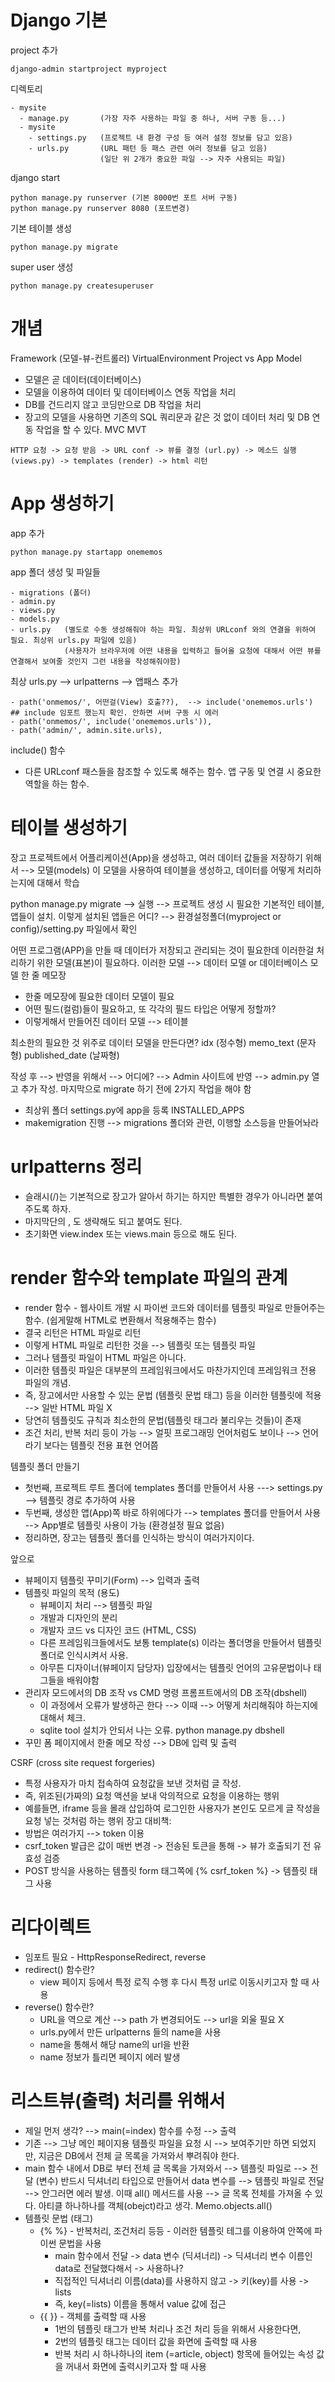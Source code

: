 # Django 기본

project 추가
```
django-admin startproject myproject
```

디렉토리
```
- mysite
  - manage.py       (가장 자주 사용하는 파일 중 하나, 서버 구동 등...)
  - mysite
    - settings.py   (프로젝트 내 환경 구성 등 여러 설정 정보를 담고 있음)
    - urls.py       (URL 패턴 등 패스 관련 여러 정보를 담고 있음)
                    (일단 위 2개가 중요한 파일 --> 자주 사용되는 파일)
```

django start
```
python manage.py runserver (기본 8000번 포트 서버 구동)
python manage.py runserver 8080 (포트변경)
```

기본 테이블 생성
```
python manage.py migrate
```

super user  생성
```
python manage.py createsuperuser
```

# 개념
Framework (모델-뷰-컨트롤러)
VirtualEnvironment
Project vs App
Model
- 모델은 곧 데이터(데이터베이스)
- 모델을 이용하여 데이터 및 데이터베이스 연동 작업을 처리
- DB를 건드리지 않고 코딩만으로 DB 작업을 처리
- 장고의 모델을 사용하면 기존의 SQL 쿼리문과 같은 것 없이 데이터 처리 및 DB 연동 작업을 할 수 있다.
MVC
MVT
```
HTTP 요청 -> 요청 받음 -> URL conf -> 뷰를 결정 (url.py) -> 메소드 실행 (views.py) -> templates (render) -> html 리턴
```

# App 생성하기
app 추가
```
python manage.py startapp onememos
```

app 폴더 생성 및 파일들
```
- migrations (폴더)
- admin.py
- views.py
- models.py
- urls.py   (별도로 수동 생성해줘야 하는 파일. 최상위 URLconf 와의 연결을 위하여 필요. 최상위 urls.py 파일에 있음)
            (사용자가 브라우저에 어떤 내용을 입력하고 들어올 요청에 대해서 어떤 뷰를 연결해서 보여줄 것인지 그런 내용을 작성해줘야함)
```

최상 urls.py --> urlpatterns --> 앱패스 추가
```
- path('onmemos/', 어떤걸(View) 호출??),  --> include('onememos.urls')  ## include 임포트 했는지 확인. 안하면 서버 구동 시 에러
- path('onmemos/', include('onememos.urls')),
- path('admin/', admin.site.urls),
```

include() 함수
- 다른 URLconf 패스들을 참조할 수 있도록 해주는 함수. 앱 구동 및 연결 시 중요한 역할을 하는 함수.


# 테이블 생성하기
장고 프로젝트에서 어플리케이션(App)을 생성하고, 여러 데이터 값들을 저장하기 위해서 --> 모델(models)
이 모델을 사용하여 테이블을 생성하고, 데이터를 어떻게 처리하는지에 대해서 학습

python manage.py migrate --> 실행 --> 프로젝트 생성 시 필요한 기본적인 테이블, 앱들이 설치.
이렇게 설치된 앱들은 어디? --> 환경설정폴더(myproject or config)/setting.py 파일에서 확인

어떤 프로그램(APP)을 만들 때 데이터가 저장되고 관리되는 것이 필요한데 이러한걸 처리하기 위한 모델(표본)이 필요하다.
이러한 모델 --> 데이터 모델 or 데이터베이스 모델
한 줄 메모장
- 한줄 메모장에 필요한 데이터 모델이 필요
- 어떤 필드(컬럼)들이 필요하고, 또 각각의 필드 타입은 어떻게 정할까?
- 이렇게해서 만들어진 데이터 모델 --> 테이블

최소한의 필요한 것 위주로 데이터 모델을 만든다면?
idx (정수형)
memo_text (문자형)
published_date (날짜형)

작성 후 --> 반영을 위해서 --> 어디에? --> Admin 사이트에 반영 --> admin.py 열고 추가 작성.
마지막으로 migrate 하기 전에 2가지 작업을 해야 함
- 최상위 폴더 settings.py에 app을 등록 INSTALLED_APPS
- makemigration 진행 --> migrations 폴더와 관련, 이행할 소스등을 만들어놔라

# urlpatterns 정리
- 슬래시(/)는 기본적으로 장고가 알아서 하기는 하지만 특별한 경우가 아니라면 붙여주도록 하자.
- 마지막단의 , 도 생략해도 되고 붙여도 된다.
- 초기화면 view.index 또는 views.main 등으로 해도 된다.

# render 함수와 template 파일의 관계
- render 함수 - 웹사이트 개발 시 파이썬 코드와 데이터를 템플릿 파일로 만들어주는 함수. (쉽게말해 HTML로 변환해서 적용해주는 함수)
- 결국 리턴은 HTML 파일로 리턴
- 이렇게 HTML 파일로 리턴한 것을 --> 템플릿 또는 템플릿 파일
- 그러나 템플릿 파일이 HTML 파일은 아니다.
- 이러한 템플릿 파일은 대부분의 프레임워크에서도 마찬가지인데 프레임워크 전용 파일의 개념.
- 즉, 장고에서만 사용할 수 있는 문법 (템플릿 문법 태그) 등을 이러한 템플릿에 적용 --> 일반 HTML 파일 X
- 당연히 템플릿도 규칙과 최소한의 문법(템플릿 태그라 불리우는 것들)이 존재
- 조건 처리, 반복 처리 등이 가능 --> 얼핏 프로그래밍 언어처럼도 보이나 --> 언어라기 보다는 템플릿 전용 표현 언어쯤

템플릿 폴더 만들기
- 첫번째, 프로젝트 루트 폴더에 templates 폴더를 만들어서 사용 ---> settings.py --> 템플릿 경로 추가하여 사용
- 두번째, 생성한 앱(App)쪽 바로 하위에다가 --> templates 폴더를 만들어서 사용 --> App별로 템플릿 사용이 가능 (환경설정 필요 없음)
- 정리하면, 장고는 템플릿 폴더를 인식하는 방식이 여러가지이다.

앞으로
- 뷰페이지 템플릿 꾸미기(Form) --> 입력과 출력
- 템플릿 파일의 목적 (용도)
    - 뷰페이지 처리 --> 템플릿 파일
    - 개발과 디자인의 분리
    - 개발자 코드 vs 디자인 코드 (HTML, CSS)
    - 다른 프레임워크들에서도 보통 template(s) 이라는 폴더명을 만들어서 템플릿 폴더로 인식시켜서 사용.
    - 아무튼 디자이너(뷰페이지 담당자) 입장에서는 템플릿 언어의 고유문법이나 태그들을 배워야함
- 관리자 모드에서의 DB 조작 vs CMD 명령 프롬프트에서의 DB 조작(dbshell)
    - 이 과정에서 오류가 발생하곤 한다 --> 이때 --> 어떻게 처리해줘야 하는지에 대해서 체크.
    - sqlite tool 설치가 안되서 나는 오류.
    python manage.py dbshell
- 꾸민 폼 페이지에서 한줄 메모 작성 --> DB에 입력 및 출력

CSRF (cross site request forgeries)
- 특정 사용자가 마치 접속하여 요청값을 보낸 것처럼 글 작성.
- 즉, 위조된(가짜의) 요청 액션을 보내 악의적으로 요청을 이용하는 행위
- 예를들면, iframe 등을 몰래 삽입하여 로그인한 사용자가 본인도 모르게 글 작성을 요청 넣는 것처럼 하는 행위
장고 대비책:
- 방법은 여러가지 --> token 이용
- csrf_token 발급은 값이 매번 변경 -> 전송된 토큰을 통해 -> 뷰가 호출되기 전 유효성 검증
- POST 방식을 사용하는 템플릿 form 태그쪽에 {% csrf_token %} -> 템플릿 태그 사용


# 리다이렉트
- 임포트 필요 - HttpResponseRedirect, reverse
- redirect() 함수란?
    - view 페이지 등에서 특정 로직 수행 후 다시 특정 url로 이동시키고자 할 때 사용
- reverse() 함수란?
    - URL을 역으로 계산 --> path 가 변경되어도 --> url을 외울 필요 X
    - urls.py에서 만든 urlpatterns 들의 name을 사용
    - name을 통해서 해당 name의 url을 반환
    - name 정보가 틀리면 페이지 에러 발생

# 리스트뷰(출력) 처리를 위해서
- 제일 먼저 생각? --> main(=index) 함수를 수정 --> 출력
- 기존 --> 그냥 메인 페이지용 템플릿 파일을 요청 시 --> 보여주기만 하면 되었지만, 지금은 DB에서 전체 글 목록을 가져와서 뿌려줘야 한다.
- main 함수 내에서 DB로 부터 전체 글 목록을 가져와서 --> 템플릿 파일로 --> 전달 (변수)
    반드시 딕셔너리 타입으로 만들어서 data 변수를 --> 템플릿 파일로 전달 --> 안그러면 에러 발생.
    이때 all() 메서드를 사용 --> 글 목록 전체를 가져올 수 있다.
    아티클 하나하나를 객체(obejct)라고 생각.
    Memo.objects.all()
- 템플릿 문법 (태그)
    - {% %} - 반복처리, 조건처리 등등 - 이러한 템플릿 테그를 이용하여 안쪽에 파이썬 문법을 사용
        - main 함수에서 전달 -> data 변수 (딕셔너리) -> 딕셔너리 변수 이름인 data로 전달했다해서 -> 사용하나?
        - 직접적인 딕셔너리 이름(data)를 사용하지 않고 -> 키(key)를 사용 -> lists
        - 즉, key(=lists) 이름을 통해서 value 값에 접근
    - {{ }} - 객체를 출력할 때 사용
        - 1번의 템플릿 태그가 반복 처리나 조건 처리 등을 위해서 사용한다면,
        - 2번의 템플릿 태그는 데이터 값을 화면에 출력할 때 사용
        - 반복 처리 시 하나하나의 item (=article, object) 항목에 들어있는 속성 값을 꺼내서 화면에 출력시키고자 할 때 사용

